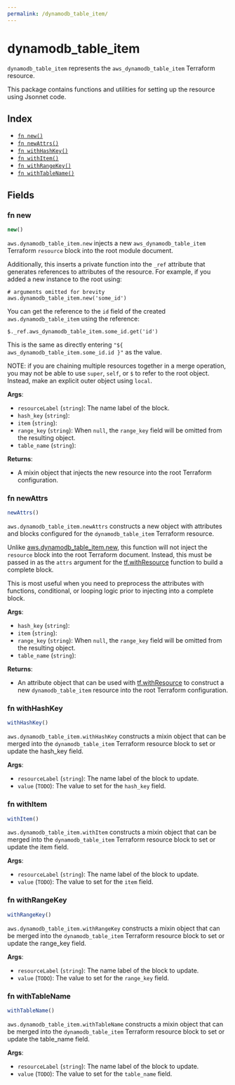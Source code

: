 ```yaml
---
permalink: /dynamodb_table_item/
---
```


# dynamodb_table_item

`dynamodb_table_item` represents the `aws_dynamodb_table_item` Terraform resource.



This package contains functions and utilities for setting up the resource using Jsonnet code.


## Index

* [`fn new()`](#fn-new)
* [`fn newAttrs()`](#fn-newattrs)
* [`fn withHashKey()`](#fn-withhashkey)
* [`fn withItem()`](#fn-withitem)
* [`fn withRangeKey()`](#fn-withrangekey)
* [`fn withTableName()`](#fn-withtablename)

## Fields

### fn new

```ts
new()
```


`aws.dynamodb_table_item.new` injects a new `aws_dynamodb_table_item` Terraform `resource`
block into the root module document.

Additionally, this inserts a private function into the `_ref` attribute that generates references to attributes of the
resource. For example, if you added a new instance to the root using:

    # arguments omitted for brevity
    aws.dynamodb_table_item.new('some_id')

You can get the reference to the `id` field of the created `aws.dynamodb_table_item` using the reference:

    $._ref.aws_dynamodb_table_item.some_id.get('id')

This is the same as directly entering `"${ aws_dynamodb_table_item.some_id.id }"` as the value.

NOTE: if you are chaining multiple resources together in a merge operation, you may not be able to use `super`, `self`,
or `$` to refer to the root object. Instead, make an explicit outer object using `local`.

**Args**:
  - `resourceLabel` (`string`): The name label of the block.
  - `hash_key` (`string`): 
  - `item` (`string`): 
  - `range_key` (`string`):  When `null`, the `range_key` field will be omitted from the resulting object.
  - `table_name` (`string`): 

**Returns**:
- A mixin object that injects the new resource into the root Terraform configuration.


### fn newAttrs

```ts
newAttrs()
```


`aws.dynamodb_table_item.newAttrs` constructs a new object with attributes and blocks configured for the `dynamodb_table_item`
Terraform resource.

Unlike [aws.dynamodb_table_item.new](#fn-dynamodbtableitemnew), this function will not inject the `resource`
block into the root Terraform document. Instead, this must be passed in as the `attrs` argument for the
[tf.withResource](https://github.com/tf-libsonnet/core/tree/main/docs#fn-withresource) function to build a complete block.

This is most useful when you need to preprocess the attributes with functions, conditional, or looping logic prior to
injecting into a complete block.

**Args**:
  - `hash_key` (`string`): 
  - `item` (`string`): 
  - `range_key` (`string`):  When `null`, the `range_key` field will be omitted from the resulting object.
  - `table_name` (`string`): 

**Returns**:
  - An attribute object that can be used with [tf.withResource](https://github.com/tf-libsonnet/core/tree/main/docs#fn-withresource) to construct a new `dynamodb_table_item` resource into the root Terraform configuration.


### fn withHashKey

```ts
withHashKey()
```

`aws.dynamodb_table_item.withHashKey` constructs a mixin object that can be merged into the `dynamodb_table_item`
Terraform resource block to set or update the hash_key field.



**Args**:
  - `resourceLabel` (`string`): The name label of the block to update.
  - `value` (`TODO`): The value to set for the `hash_key` field.


### fn withItem

```ts
withItem()
```

`aws.dynamodb_table_item.withItem` constructs a mixin object that can be merged into the `dynamodb_table_item`
Terraform resource block to set or update the item field.



**Args**:
  - `resourceLabel` (`string`): The name label of the block to update.
  - `value` (`TODO`): The value to set for the `item` field.


### fn withRangeKey

```ts
withRangeKey()
```

`aws.dynamodb_table_item.withRangeKey` constructs a mixin object that can be merged into the `dynamodb_table_item`
Terraform resource block to set or update the range_key field.



**Args**:
  - `resourceLabel` (`string`): The name label of the block to update.
  - `value` (`TODO`): The value to set for the `range_key` field.


### fn withTableName

```ts
withTableName()
```

`aws.dynamodb_table_item.withTableName` constructs a mixin object that can be merged into the `dynamodb_table_item`
Terraform resource block to set or update the table_name field.



**Args**:
  - `resourceLabel` (`string`): The name label of the block to update.
  - `value` (`TODO`): The value to set for the `table_name` field.
